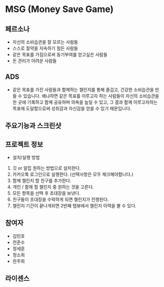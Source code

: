 # MSG (Money Save Game)
## 페르소나 
- 자신의 소비습관을 잘 모르는 사람들
- 스스로 절약을 지속하기 힘든 사람들
- 같은 목표를 가짐으로써 동기부여를 얻고싶은 사람들
- 돈 관리가 어려운 사람들
## ADS
- 같은 목표를 가진 사람들과 함께하는 챌린지를 통해 즐겁고, 건강한 소비습관을 만들 수 있습니다. 왜냐하면 같은 목표를 이루고자 하는 사람들이 자신의 소비습관을 한 곳에 기록하고 함께 공유하며 의욕을 높일 수 있고, 그 결과 함께 이루고자하는 목표에 도달함으로써 성취감과 자신감을 얻을 수 있기 때문입니다.
## 주요기능과 스크린샷

## 프로젝트 정보
- 설치/실행 방법
1. 깃 or 알집 원하는 방법으로 설치한다.
2. 카카오톡 로그인으로 실행한다. (선택사항은 모두 체크해야합니다.)
3. 함께 챌린지 할 친구를 추가한다.
4. 개인 / 함께 할 챌린지 중 원하는 것을 고른다.
5. 모든 항목을 선택 후 초대장을 보낸다.
6. 친구들이 초대장을 수락하게 되면 챌린지가 진행된다.
7. 챌린지 기간이 끝나게되면 2번째 탭뷰에서 챌린지 이력을 볼 수 있다.

## 참여자
- 김민호
- 전준수
- 정세훈
- 정소희
- 한주희
## 라이센스


